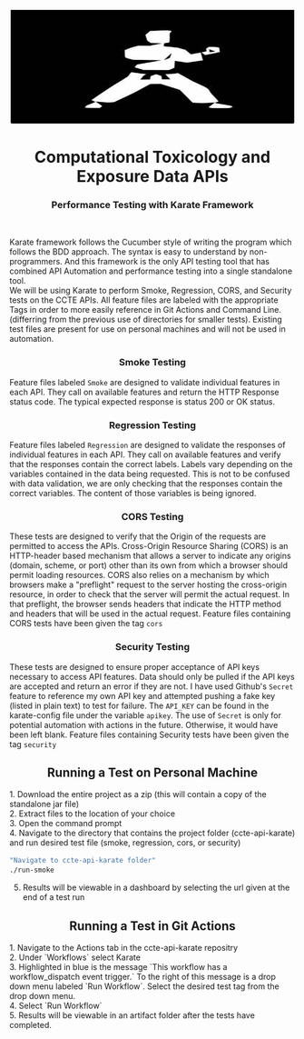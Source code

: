 <!-- PROJECT LOGO -->
<br />
<div align="center">
  <a href="https://github.com/USEPA/ccte-api-karate/tree/main/images">
    <img src="images/karate.jpg" alt="Logo" width="500" height="200">
  </a>
  
<h1 align="center">Computational Toxicology and Exposure Data APIs</h1>
<h3 align="center">Performance Testing with Karate Framework</h3>
</div>
<br>

Karate framework follows the Cucumber style of writing the program which follows the BDD approach. The syntax is easy to understand by non-programmers. And this framework is the only API testing tool that has combined API Automation and performance testing into a single standalone tool.
<br>
We will be using Karate to perform Smoke, Regression, CORS, and Security tests on the CCTE APIs. All feature files are labeled with the appropriate Tags in order to more easily reference in Git Actions and Command Line. (differring from the previous use of directories for smaller tests). Existing test files are present for use on personal machines and will not be used in automation.
<br>
<h3 align="center">Smoke Testing</h3>

Feature files labeled `Smoke` are designed to validate individual features in each API. They call on available features and return the HTTP Response status code. The typical expected response is status 200 or OK status.
<br>
<h3 align="center">Regression Testing</h3>

Feature files labeled `Regression` are designed to validate the responses of individual features in each API. They call on available features and verify that the responses contain the correct labels. Labels vary depending on the variables contained in the data being requested. This is not to be confused with data validation, we are only checking that the responses contain the correct variables. The content of those variables is being ignored.
<br>
<h3 align="center">CORS Testing</h3>

These tests are designed to verify that the Origin of the requests are permitted to access the APIs. Cross-Origin Resource Sharing (CORS) is an HTTP-header based mechanism that allows a server to indicate any origins (domain, scheme, or port) other than its own from which a browser should permit loading resources. CORS also relies on a mechanism by which browsers make a "preflight" request to the server hosting the cross-origin resource, in order to check that the server will permit the actual request. In that preflight, the browser sends headers that indicate the HTTP method and headers that will be used in the actual request. Feature files containing CORS tests have been given the tag `cors`
<br>
<h3 align="center">Security Testing</h3>

These tests are designed to ensure proper acceptance of API keys necessary to access API features. Data should only be pulled if the API keys are accepted and return an error if they are not. I have used Github's `Secret` feature to reference my own API key and attempted pushing a fake key (listed in plain text) to test for failure. The `API_KEY` can be found in the karate-config file under the variable `apikey`. The use of `Secret` is only for potential automation with actions in the future. Otherwise, it would have been left blank. Feature files containing Security tests have been given the tag `security`
<br>
<h2 align="center">Running a Test on Personal Machine</h2>
1. Download the entire project as a zip (this will contain a copy of the standalone jar file)<br>
2. Extract files to the location of your choice<br>
3. Open the command prompt<br>
4. Navigate to the directory that contains the project folder (ccte-api-karate) and run desired test file (smoke, regression, cors, or security)

  ```sh
  "Navigate to ccte-api-karate folder"
  ./run-smoke
  ```
5. Results will be viewable in a dashboard by selecting the url given at the end of a test run<br>

<h2 align="center">Running a Test in Git Actions</h2>
1. Navigate to the Actions tab in the ccte-api-karate repositry<br>
2. Under `Workflows` select Karate<br>
3. Highlighted in blue is the message `This workflow has a workflow_dispatch event trigger.` To the right of this message is a drop down menu labeled `Run Workflow`. Select the desired test tag from the drop down menu.<br>
4. Select `Run Workflow`<br>
5. Results will be viewable in an artifact folder after the tests have completed.

